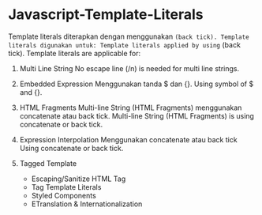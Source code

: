 # Javascript-Template-Literals

Template literals diterapkan dengan menggunakan `` (back tick). Template literals digunakan untuk:
Template literals applied by using `` (back tick). Template literals are applicable for:

1. Multi Line String
   No escape line (/n) is needed for multi line strings.
   
2. Embedded Expression
   Menggunakan tanda $ dan {}.
   Using symbol of $ and {}.

3. HTML Fragments
   Multi-line String (HTML Fragments) menggunakan concatenate atau back tick.
   Multi-line String (HTML Fragments) is using concatenate or back tick.
   
4. Expression Interpolation
   Menggunakan concatenate atau back tick
   Using concatenate or back tick.
   
5. Tagged Template
   - Escaping/Sanitize HTML Tag
   - Tag Template Literals
   - Styled Components
   - ETranslation & Internationalization

